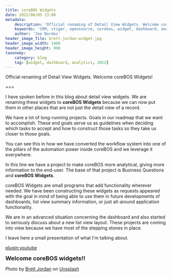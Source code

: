```yaml
---
title: coreBOS Widgets
date: 2022/06/05 13:08
metadata:
    description: 'Official renaming of Detail View Widgets. Welcome coreBOS Widgets!'
    keywords: 'CRM, vtiger, opensource, corebos, widget, dashboard, analytics'
    author: 'Joe Bordes'
header_image_file: brett-jordan-widget.jpg
header_image_width: 1400
header_image_height: 990
taxonomy:
    category: blog
    tag: [widget, dashboard, analytics, 2022]
---
```


Official renaming of Detail View Widgets. Welcome coreBOS Widgets!

===

I have spoken before in this blog about detail view widgets. We are renaming these widgets to **coreBOS Widgets** because we can now put them in other places that are not just the detail view of a record.

We have a lot of long-running projects. Goals in our roadmap that we want to accomplish. These end goals serve us as guidelines when deciding which tasks to accept and how to construct those tasks so they take us closer to those goals.

You can see this in how we have converted the workflow system into one of the pillars of the automation power inside coreBOS and we leverage it everywhere.

In this line we have a project to make coreBOS more analytical, giving more information to the end-user. The base of that project is Business Questions and **coreBOS Widgets**.

coreBOS Widgets are small programs that add functionality wherever needed. We have been constructing these widgets as requests appeared with the goal in mind of being able to use them in future developments of dashboards, list view summary information, or just all-around application functionality.

We are in an advanced situation concerning the dashboard and also started to seriously discuss about a new list view layout. These projects are coming into view because we have most of the stepping stones in place.

I leave here a small presentation of what I'm talking about.

[plugin:youtube](https://youtu.be/JJikFSjPJ0w)

**<span style="font-size:large">Welcome coreBOS widgets!!</span>**

Photo by <a href="https://unsplash.com/@brett_jordan?utm_source=unsplash&utm_medium=referral&utm_content=creditCopyText">Brett Jordan</a> on <a href="https://unsplash.com/s/photos/widget?utm_source=unsplash&utm_medium=referral&utm_content=creditCopyText">Unsplash</a>